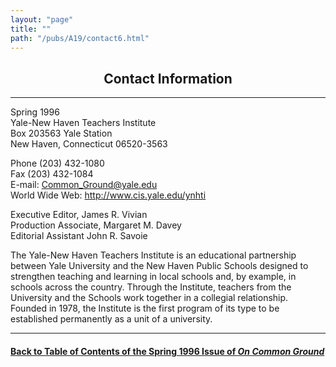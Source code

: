 ```yaml
---
layout: "page"
title: ""
path: "/pubs/A19/contact6.html"
---
```

<main>
<center><h2>Contact Information
</h2></center>
<hr/>
Spring 1996<br/>
Yale-New Haven Teachers Institute
<br/>Box 203563 Yale Station
<br/>New Haven, Connecticut 06520-3563
<p>
Phone (203) 432-1080
<br/>Fax (203) 432-1084
<br/>E-mail: <a href="mailto:Common_Ground@yale.edu">Common_Ground@yale.edu</a>
<br/>World Wide Web: <a href="./../../">http://www.cis.yale.edu/ynhti</a>
</p><p>
Executive Editor, James R. Vivian
<br/>Production Associate, Margaret M. Davey
<br/>Editorial Assistant John R. Savoie
</p><p>
The Yale-New Haven Teachers Institute is an educational partnership
between Yale University and the New Haven Public Schools designed to
strengthen teaching and learning in local schools and, by example, in
schools across the country.  Through the Institute, teachers from the
University and the Schools work together in a collegial relationship.
Founded in 1978, the Institute is the first program of its type to be
established permanently as a unit of a university.
</p><hr/>
<h4><a href=".\">Back to
Table of Contents of the Spring 1996 Issue of <i>On Common
Ground</i></a>
</h4>
</main>